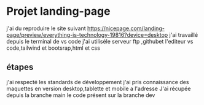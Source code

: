 
# Projet  landing-page

j'ai du reproduire le site suivant https://nicepage.com/landing-page/preview/everything-is-technology-19816?device=desktop
j'ai travaillé depuis le terminal de vs code
j'ai utiliséle serveur ftp ,githubet l'editeur vs code,tailwind et bootsrap,html et css


## étapes

j'ai respecté les standards de développement
j'ai pris connaissance des maquettes en version desktop,tablette et mobile a l'adresse
J'ai récupée depuis la branche main le code présent sur la branche dev